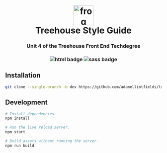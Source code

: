 <h1 align="center">
  <img src="https://github.githubassets.com/images/icons/emoji/unicode/1f438.png" alt="frog emoji" width="64">
  <br />
  Treehouse Style Guide
</h1>

<h3 align="center">Unit 4 of the Treehouse Front End Techdegree</h3>

<h3 align="center">
  <img src="https://img.shields.io/badge/-html-e34f26?logo=html5&logoColor=fff" alt="html badge" />
  <img src="https://img.shields.io/badge/-sass-cc6699?logo=sass&logoColor=fff" alt="sass badge" />
</h3>

## Installation

```bash
git clone --single-branch -b dev https://github.com/adamelliotfields/treehouse-style-guide.git
```

## Development

```bash
# Install dependencies.
npm install

# Run the live reload server.
npm start

# Build assets without running the server.
npm run build
```
